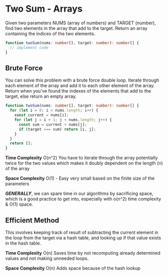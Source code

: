 # Two Sum - Arrays

Given two parameters NUMS (array of numbers) and TARGET (number), find two elements in the array that add to the target. Return an array containing the indices of the two elements.

```ts
function twoSum(nums: number[], target: number): number[] {
  // implement code
}
```

## Brute Force

You can solve this problem with a brute force double loop. Iterate through each element of the array and add it to each other element of the array. Return when you've found the indexes of the elements that add to the target, else return an empty array.

```ts
function twoSum(nums: number[], target: number): number[] {
  for (let i = 0; i < nums.length; i++) {
    const current = nums[i];
    for (let j = i + 1; j < nums.length; j++) {
      const sum = current + nums[j];
      if (target === sum) return [i, j];
    }
  }
  return [];
}
```

**Time Complexity**
O(n^2)
You have to iterate through the array potentially twice for the two values which makes it doubly dependent on the length (n) of the array

**Space Complexity**
O(1) - Easy very small based on the finite size of the parameters

**_GENERALLY_**, we can spare time in our algorithms by sacrificing space, which is a good practice to get into, especially with o(n^2) time complexity & O(1) space.

## Efficient Method

This involves keeping track of result of subtracting the current element in the loop from the target via a hash table, and looking up if that value exists in the hash table.

**Time Complexity**
O(n) Saves time by not recomputing already determined values and not making unneeded loops.

**Space Complexity**
O(n) Adds space because of the hash lookup 
